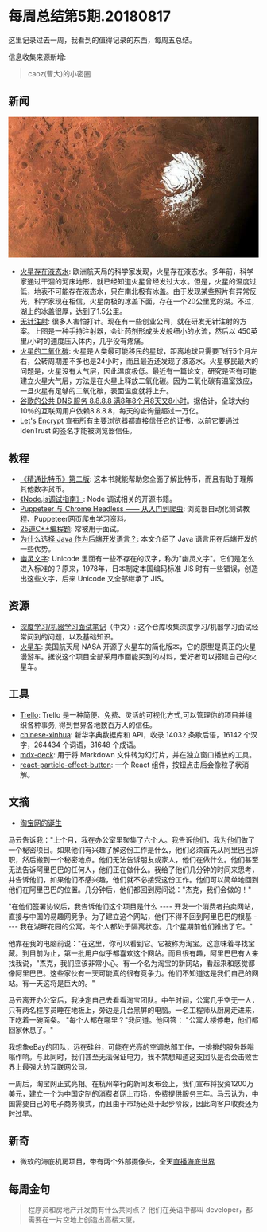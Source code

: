 # 每周总结第5期.20180817

这里记录过去一周，我看到的值得记录的东西，每周五总结。

信息收集来源新增:

> caoz(曹大)的小密圈

## 新闻

![](media/15338914461213/15344708403653.jpg)


* [火星存在液态水](https://photo.sina.cn/album_5_453_120067.htm?vt=4): 欧洲航天局的科学家发现，火星存在液态水。多年前，科学家通过干涸的河床地形，就已经知道火星曾经发过大水。但是，火星的温度过低，地表不可能存在液态水，只在南北极有冰盖。由于发现某些照片有异常反光，科学家现在相信，火星南极的冰盖下面，存在一个20公里宽的湖。不过，湖上的冰盖很厚，达到了1.5公里。
* [无针注射](https://www.usatoday.com/story/tech/columnist/2018/07/08/afraid-needles-these-start-ups-working-alternatives-syringes/718344002/): 很多人害怕打针。现在有一些创业公司，就在研发无针注射的方案。上图是一种手持注射器，会让药剂形成头发般细小的水流，然后以 450英里/小时的速度压入体内，几乎没有疼痛。
* [火星的二氧化碳](https://tech.sina.cn/d/tk/2018-07-31/detail-ihhacrce0146406.d.html): 火星是人类最可能移民的星球，距离地球只需要飞行5个月左右，公转周期差不多也是24小时，而且最近还发现了液态水。火星移民最大的问题是，火星没有大气层，因此温度极低。最近有一篇论文，研究是否有可能建立火星大气层，方法是在火星上释放二氧化碳。因为二氧化碳有温室效应，一旦火星有足够的二氧化碳，表面温度就将上升。
* [谷歌的公共 DNS 服务 8.8.8.8 满8年8个月8天又8小时](https://security.googleblog.com/2018/08/google-public-dns-turns-8888-years-old.html)。据估计，全球大约10％的互联网用户依赖8.8.8.8，每天的查询量超过一万亿。
* [Let's Encrypt](https://letsencrypt.org/2018/08/06/trusted-by-all-major-root-programs.html) 宣布所有主要浏览器都直接信任它的证书，以前它要通过 IdenTrust 的签名才能被浏览器信任。

## 教程

* [《精通比特币》第二版](https://github.com/tianmingyun/MasterBitcoin2CN): 这本书就能帮助您全面了解比特币，而且有助于理解其他数字货币。
* [《Node.js调试指南》](https://github.com/nswbmw/node-in-debugging): Node 调试相关的开源书籍。
* [Puppeteer 与 Chrome Headless —— 从入门到爬虫](https://github.com/csbun/thal): 浏览器自动化测试教程、Puppeteer网页爬虫学习资料。
* [25道C++编程题](https://techiedelight.quora.com/Top-25-Programming-Puzzles-and-Brain-Teasers): 常被用于面试。
* [为什么选择 Java 作为后端开发语言？](https://www.devteam.space/blog/why-should-you-use-java-for-your-backend-infrastructure/): 本文介绍了 Java 语言用在后端开发的一些优势。
* [幽灵文字](https://www.dampfkraft.com/ghost-characters.html): Unicode 里面有一些不存在的汉字，称为"幽灵文字"。它们是怎么进入标准的？原来，1978年，日本制定本国编码标准 JIS 时有一些错误，创造出这些文字，后来 Unicode 又全部继承了 JIS。

## 资源

* [深度学习/机器学习面试笔记](https://github.com/imhuay/Interview_Notes-Chinese)（中文）: 这个仓库收集深度学习/机器学习面试经常问到的问题，以及基础知识。
* [火星车](https://github.com/nasa-jpl/open-source-rover): 美国航天局 NASA 开源了火星车的简化版本，它的原型是真正的火星漫游车。据说这个项目全部采用市面能买到的材料，爱好者可以搭建自己的火星车。

## 工具

* [Trello](https://trello.com/): Trello 是一种简便、免费、灵活的可视化方式,可以管理你的项目并组织各种事务, 得到世界各地数百万人的信任。
* [chinese-xinhua](https://github.com/pwxcoo/chinese-xinhua): 新华字典数据库和 API，收录 14032 条歇后语，16142 个汉字，264434 个词语，31648 个成语。
* [mdx-deck](https://github.com/jxnblk/mdx-deck): 用于将 Markdown 文件转为幻灯片，并在独立窗口播放的工具。
* [react-particle-effect-button](https://github.com/transitive-bullshit/react-particle-effect-button): 一个 React 组件，按钮点击后会像粒子状消解。

## 文摘

* [淘宝网的诞生](https://www.techinasia.com/were-war-story-jack-ma-ebay-taobao)

马云告诉我："上个月，我在办公室里聚集了六个人。我告诉他们，我为他们做了一个秘密项目。如果他们有兴趣了解这份工作是什么，他们必须首先从阿里巴巴辞职，然后搬到一个秘密地点。他们无法告诉朋友或家人，他们在做什么。他们甚至无法告诉阿里巴巴的任何人，他们正在做什么。我给了他们几分钟的时间来思考，并告诉他们，如果他们不感兴趣，他们就不必接受这份工作。他们可以简单地回到他们在阿里巴巴的位置。几分钟后，他们都回到房间说："杰克，我们会做的！"

"在他们签署协议后，我告诉他们这个项目是什么 ---- 开发一个消费者拍卖网站，直接与中国的易趣网竞争。为了建立这个网站，他们不得不回到阿里巴巴的根基 ---- 我在湖畔花园的公寓。每个人都处于隔离状态。几个星期前他们推出了它。"

他靠在我的电脑前说："在这里，你可以看到它。它被称为淘宝。这意味着寻找宝藏。到目前为止，第一批用户似乎都喜欢这个网站。而且很有趣，阿里巴巴有人来找我说，"杰克，我们应该非常小心。有一个名为淘宝的新网站，看起来和感觉都像阿里巴巴。这些家伙有一天可能真的很有竞争力。他们不知道这是我们自己的网站。有一天这将是巨大的。"

马云离开办公室后，我决定自己去看看淘宝团队。中午时间，公寓几乎空无一人，只有两名程序员睡在地板上，旁边是几台黑屏的电脑。一名工程师从厨房走进来，正吃着一碗面条。 "每个人都在哪里？"我问道。他回答： "公寓大楼停电，他们都回家休息了。"

我想象eBay的团队，远在硅谷，可能在光亮的空调总部工作，一排排的服务器嗡嗡作响。与此同时，我们甚至无法保证电力。我不禁想知道这支团队是否会击败世界上最强大的互联网公司。

一周后，淘宝网正式亮相。在杭州举行的新闻发布会上，我们宣布将投资1200万美元，建立一个为中国定制的消费者网上市场，免费提供服务三年。马云认为，中国需要自己的电子商务模式，而且由于市场还处于起步阶段，因此向客户收费还为时过早。 

## 新奇

* 微软的海底机房项目，带有两个外部摄像头，全天[直播海底世界](https://natick.research.microsoft.com/)

## 每周金句

> 程序员和房地产开发商有什么共同点？
> 他们在英语中都叫 developer，都需要在一片空地上创造出高楼大厦。



